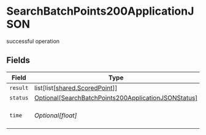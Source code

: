 # SearchBatchPoints200ApplicationJSON

successful operation


## Fields

| Field                                                                                                                       | Type                                                                                                                        | Required                                                                                                                    | Description                                                                                                                 |
| --------------------------------------------------------------------------------------------------------------------------- | --------------------------------------------------------------------------------------------------------------------------- | --------------------------------------------------------------------------------------------------------------------------- | --------------------------------------------------------------------------------------------------------------------------- |
| `result`                                                                                                                    | list[list[[shared.ScoredPoint](../../models/shared/scoredpoint.md)]]                                                        | :heavy_minus_sign:                                                                                                          | N/A                                                                                                                         |
| `status`                                                                                                                    | [Optional[SearchBatchPoints200ApplicationJSONStatus]](../../models/operations/searchbatchpoints200applicationjsonstatus.md) | :heavy_minus_sign:                                                                                                          | N/A                                                                                                                         |
| `time`                                                                                                                      | *Optional[float]*                                                                                                           | :heavy_minus_sign:                                                                                                          | Time spent to process this request                                                                                          |